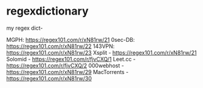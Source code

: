 # regexdictionary
my regex dict-

MGPH:
https://regex101.com/r/xN81rw/21
0sec-DB: https://regex101.com/r/xN81rw/22
143VPN: https://regex101.com/r/xN81rw/23
Xsplit - https://regex101.com/r/xN81rw/21
Solomid - https://regex101.com/r/fjvCXQ/1
Leet.cc - https://regex101.com/r/fjvCXQ/2
000webhost - https://regex101.com/r/xN81rw/29
MacTorrents - https://regex101.com/r/xN81rw/30
